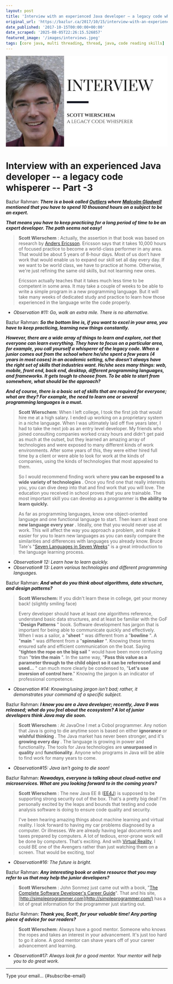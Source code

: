 ```yaml
---
layout: post
title: 'Interview with an experienced Java developer – a legacy code whisperer – Part -3'
original_url: 'https://bazlur.ca/2017/10/15/interview-with-an-experienced-java-developer-a-legacy-code-whisperer-part-3/'
date_published: '2017-10-15T00:00:00+00:00'
date_scraped: '2025-08-05T22:26:15.526857'
featured_image: '/images/interviews.jpeg'
tags: [core java, multi threading, thread, java, code reading skills]
---
```


![](/images/interviews.jpeg)

Interview with an experienced Java developer -- a legacy code whisperer -- Part -3
==================================================================================

Bazlur Rahman: ***There is a book called [Outliers](https://www.amazon.com/Outliers-Story-Success-Malcolm-Gladwell/dp/0316017930) where [Malcolm Gladwell](https://en.wikipedia.org/wiki/Malcolm_Gladwell) mentioned that you have to spend 10 thousand hours on a subject to be an expert.***

***That means you have to keep practicing for a long period of time to be an expert developer. The path seems not easy!***
> **Scott Wierschem** : Actually, the assertion in that book was based on research by [Anders Ericsson](https://en.wikipedia.org/wiki/K._Anders_Ericsson). Ericsson says that it takes 10,000 hours of focused practice to become a world-class performer in any area. That would be about 5 years of 8-hour days. Most of us don't have work that would enable us to expand our skill set all day every day. If we want to be world class, we have to practice at home. Otherwise, we're just refining the same old skills, but not learning new ones.
>
> Ericsson actually teaches that it takes much less time to be competent in some area. It may take a couple of weeks to be able to write a simple program in a new programming language. But it will take many weeks of dedicated study and practice to learn how those experienced in the language write the code properly.

* *Observation #11: Go, walk an extra mile. There is no alternative.*

Bazlur Rahman: ***So the bottom line is, if you want to excel in your area, you have to keep practicing, learning new things constantly.***

***However, there are a wide array of things to learn and explore, not that everyone can learn everything. They have to focus on a particular area, for example, you call yourself a whisperer of the legacy code. When a junior comes out from the school where he/she spent a few years (4 years in most cases) in an academic setting, s/he doesn't always have the right set of skills that industries want. He/she sees many things: web, mobile, front end, back end, desktop, different programming languages, and frameworks. It gets tough to choose from. To be able to start from somewhere, what should be the approach?***

***And of course, there is a basic set of skills that are required for everyone; what are they? For example, the need to learn one or several programming languages is a must.***
> **Scott Wierschem**: When I left college, I took the first job that would hire me at a high salary. I ended up working on a proprietary system in a niche language. When I was ultimately laid off five years later, I had to take the next job as an entry level developer. My friends who joined consulting companies worked crazy hours and didn't get paid as much at the outset, but they learned an amazing array of technologies and were exposed to many different kinds of work environments. After some years of this, they were either hired full time by a client or were able to look for work at the kinds of companies, using the kinds of technologies that most appealed to them.
>
> So I would recommend finding work where **you can be exposed to a wide variety of technologies** . Once you find one that really interests you, you can dive deep into that and find work that you will love. The education you received in school proves that you are trainable. The most important skill you can develop as a programmer is **the ability to learn quickly.**
>
> As far as programming languages, know one object-oriented language and one functional language to start. Then learn at least one **new language every year** . Ideally, one that you would never use at work. This will affect the way you approach a problem, and make it easier for you to learn new languages as you can easily compare the similarities and differences with languages you already know. Bruce Tate's "[Seven Languages in Seven Weeks](https://www.amazon.com/Seven-Languages-Weeks-Programming-Programmers/dp/193435659X)" is a great introduction to the language learning process.

* *Observation# 12: Learn how to learn quickly.*
* *Observation# 13: Learn various technologies and different programming languages.*

Bazlur Rahman: ***And what do you think about algorithms, data structure, and design patterns?***
> **Scott Wierschem:** If you didn't learn these in college, get your money back! (slightly smiling face)
>
> Every developer should have at least one algorithms reference, understand basic data structures, and at least be familiar with the GoF "**Design Patterns** " book. Software development has jargon that is important for being able to communicate quickly and effectively. When I was a sailor, a "**sheet** " was different from a "**bowline** ". A "**main** " was different from a "**spinnaker** ". Knowing these terms ensured safe and efficient communication on the boat. Saying "**tighten the rope on the big sail** " would have been more confusing than "**trim the main** ". In the same way, "**Pass this value as a parameter through to the child object so it can be referenced and used...** " can much more clearly be condensed to, "**Let's use inversion of control here**." Knowing the jargon is an indicator of professional competence.

* *Observation #14: Knowing/using jargon isn't bad; rather, it demonstrates your command of a specific subject.*

Bazlur Rahman: ***I know you are a Java developer; recently, Java 9 was released; what do you feel about the ecosystem? A lot of junior developers think Java may die soon.***
> **Scott Wierschem** : At JavaOne I met a Cobol programmer. Any notion that Java is going to die anytime soon is based on either **ignorance** or **wishful thinking** . The Java market has never been stronger, and it's **growing every day** . The language is growing in power and functionality. The tools for Java technologies are **unsurpassed** in **quality** and **functionality**. Anyone who programs in Java will be able to find work for many years to come.

* *Observation#15: Java isn't going to die soon!*

Bazlur Rahman: ***Nowadays, everyone is talking about cloud-native and microservices. What are you looking forward to in the coming years?***
> **Scott Wierschem** : The new Java EE 8 ([EE4J](https://twitter.com/hashtag/ee4j)) is supposed to be supporting strong security out of the box. That's a pretty big deal! I'm personally excited by the leaps and bounds that testing and code analysis software is doing to ensure code quality and security.
>
> I've been hearing amazing things about machine learning and virtual reality. I look forward to having my car problems diagnosed by a computer. Or illnesses. We are already having legal documents and taxes prepared by computers. A lot of tedious, error-prone work will be done by computers. That's exciting. And with [Virtual Reality](https://en.wikipedia.org/wiki/Virtual_reality), I could BE one of the Avengers rather than just watching them on a screen. That would be exciting, too!

* *Observation#16: The future is bright.*

Bazlur Rahman: ***Any interesting book or online resource that you may refer to us that may help the junior developers?***
> **Scott Wierschem** : John Sonmez just came out with a book, "[The Complete Software Developer's Career Guide](https://www.amazon.com/Complete-Software-Developers-Career-Guide/dp/0999081411/ref=sr_1_1?ie=UTF8&qid=1508044333&sr=8-1&keywords=The+Complete+Software+Developer%27s+Career+Guide)". That and his site, [http://simpleprogrammer.com](http://simpleprogrammer.com/) has a lot of great information for the programmer just starting out.

Bazlur Rahman: ***Thank you, Scott, for your valuable time! Any parting piece of advice for our readers?***
> **Scott Wierschem**: Always have a good mentor. Someone who knows the ropes and takes an interest in your advancement. It's just too hard to go it alone. A good mentor can shave years off of your career advancement and learning.

* *Observation#17: Always look for a good mentor. Your mentor will help you to do great work.*

*** ** * ** ***

Type your email... {#subscribe-email}
